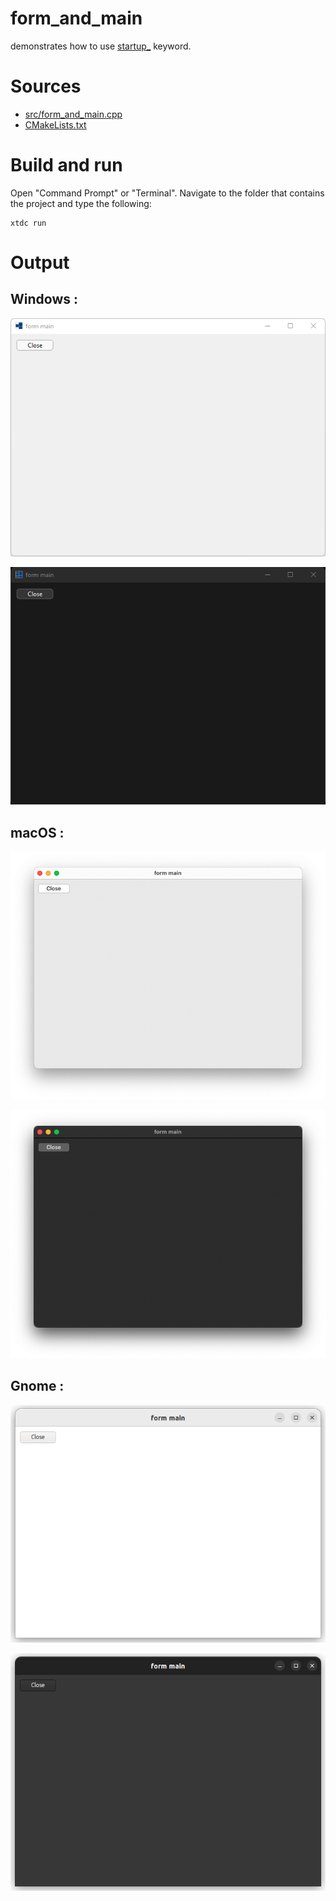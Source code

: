 # form_and_main

demonstrates how to use [startup_](https://gammasoft71.github.io/xtd/reference_guides/latest/group__keywords.html#gac9b8e6f22fb2fdc1bb915ee01aef848c) keyword.

# Sources

* [src/form_and_main.cpp](src/form_and_main.cpp)
* [CMakeLists.txt](CMakeLists.txt)

# Build and run

Open "Command Prompt" or "Terminal". Navigate to the folder that contains the project and type the following:

```shell
xtdc run
```

# Output

## Windows :

![Screenshot](../../../../docs/pictures/examples/form_and_main_w.png)

![Screenshot](../../../../docs/pictures/examples/form_and_main_wd.png)

## macOS :

![Screenshot](../../../../docs/pictures/examples/form_and_main_m.png)

![Screenshot](../../../../docs/pictures/examples/form_and_main_md.png)

## Gnome :

![Screenshot](../../../../docs/pictures/examples/form_and_main_g.png)

![Screenshot](../../../../docs/pictures/examples/form_and_main_gd.png)
